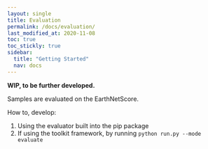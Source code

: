 ```yaml
---
layout: single
title: Evaluation
permalink: /docs/evaluation/
last_modified_at: 2020-11-08
toc: true
toc_stickly: true
sidebar:
  title: "Getting Started"
  nav: docs
---
```

**WIP, to be further developed.**

Samples are evaluated on the EarthNetScore.

How to, develop:

1. Using the evaluator built into the pip package
2. If using the toolkit framework, by running `python run.py --mode evaluate`